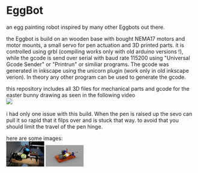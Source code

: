 # EggBot
an egg painting robot inspired by many other Eggbots out there.

the Eggbot is build on an wooden base with bought NEMA17 motors and motor mounts, a small servo for pen actuation and 3D printed parts. it is controlled using grbl (compiling works only with old arduino versions !), while the gcode is send over serial with baud rate 115200 using "Universal Gcode Sender" or "Printrun" or similiar programs. The gcode was generated in inkscape using the unicorn plugin (work only in old inkscape verion). In theory any other program can be used to generate the gcode.

this repository includes all 3D files for mechanical parts and gcode for the easter bunny drawing as seen in the following video \
[<img src="https://img.youtube.com/vi/t_Bkus4Qe7w/maxresdefault.jpg" width="20%">](https://youtu.be/t_Bkus4Qe7w)

i had only one issue with this build. When the pen is raised up the sevo can pull it so rapid that it filps over and is stuck that way. to avoid that you should limit the travel of the pen hinge.

here are some images:<br>
<img src="/eggbot.JPG" style="width:20%;">
<img src="/eggbot.PNG" style="width:20%;">
